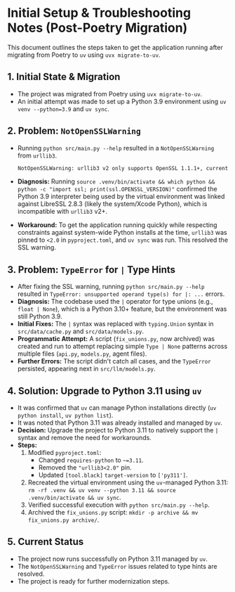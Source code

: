 # Initial Setup & Troubleshooting Notes (Post-Poetry Migration)

This document outlines the steps taken to get the application running after migrating from Poetry to `uv` using `uvx migrate-to-uv`.

## 1. Initial State & Migration

- The project was migrated from Poetry using `uvx migrate-to-uv`.
- An initial attempt was made to set up a Python 3.9 environment using `uv venv --python=3.9` and `uv sync`.

## 2. Problem: `NotOpenSSLWarning`

- Running `python src/main.py --help` resulted in a `NotOpenSSLWarning` from `urllib3`.

    ```sh
    NotOpenSSLWarning: urllib3 v2 only supports OpenSSL 1.1.1+, currently the 'ssl' module is compiled with 'LibreSSL 2.8.3'.
    ```

- **Diagnosis:** Running `source .venv/bin/activate && which python && python -c "import ssl; print(ssl.OPENSSL_VERSION)"` confirmed the Python 3.9 interpreter being used by the virtual environment was linked against LibreSSL 2.8.3 (likely the system/Xcode Python), which is incompatible with `urllib3` v2+.
- **Workaround:** To get the application running quickly while respecting constraints against system-wide Python installs at the time, `urllib3` was pinned to `<2.0` in `pyproject.toml`, and `uv sync` was run. This resolved the SSL warning.

## 3. Problem: `TypeError` for `|` Type Hints

- After fixing the SSL warning, running `python src/main.py --help` resulted in `TypeError: unsupported operand type(s) for |: ...` errors.
- **Diagnosis:** The codebase used the `|` operator for type unions (e.g., `float | None`), which is a Python 3.10+ feature, but the environment was still Python 3.9.
- **Initial Fixes:** The `|` syntax was replaced with `typing.Union` syntax in `src/data/cache.py` and `src/data/models.py`.
- **Programmatic Attempt:** A script (`fix_unions.py`, now archived) was created and run to attempt replacing simple `Type | None` patterns across multiple files (`api.py`, `models.py`, agent files).
- **Further Errors:** The script didn't catch all cases, and the `TypeError` persisted, appearing next in `src/llm/models.py`.

## 4. Solution: Upgrade to Python 3.11 using `uv`

- It was confirmed that `uv` can manage Python installations directly (`uv python install`, `uv python list`).
- It was noted that Python 3.11 was already installed and managed by `uv`.
- **Decision:** Upgrade the project to Python 3.11 to natively support the `|` syntax and remove the need for workarounds.
- **Steps:**
    1. Modified `pyproject.toml`:
        - Changed `requires-python` to `~=3.11`.
        - Removed the `"urllib3<2.0"` pin.
        - Updated `[tool.black]` `target-version` to `['py311']`.
    2. Recreated the virtual environment using the `uv`-managed Python 3.11: `rm -rf .venv && uv venv --python 3.11 && source .venv/bin/activate && uv sync`.
    3. Verified successful execution with `python src/main.py --help`.
    4. Archived the `fix_unions.py` script: `mkdir -p archive && mv fix_unions.py archive/`.

## 5. Current Status

- The project now runs successfully on Python 3.11 managed by `uv`.
- The `NotOpenSSLWarning` and `TypeError` issues related to type hints are resolved.
- The project is ready for further modernization steps.
